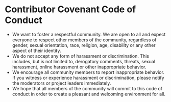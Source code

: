 # Contributor Covenant Code of Conduct

- We want to foster a respectful community. We are open to all and expect everyone to respect other members of the community, regardless of gender, sexual orientation, race, religion, age, disability or any other aspect of their identity.
- We do not accept any form of harassment or discrimination. This includes, but is not limited to, derogatory comments, threats, sexual harassment, online harassment or other inappropriate behavior.
-  We encourage all community members to report inappropriate behavior. If you witness or experience harassment or discrimination, please notify the moderators or project leaders immediately.
-    We hope that all members of the community will commit to this code of conduct in order to create a pleasant and welcoming environment for all.

